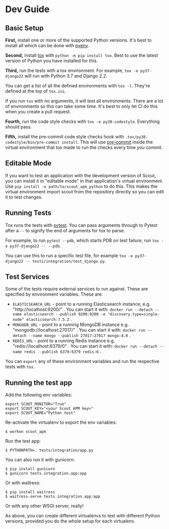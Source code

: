 Dev Guide
=========

Basic Setup
-----------

**First,** install one or more of the supported Python versions. It's best to
install all which can be done with [pyenv](https://github.com/pyenv/pyenv).

**Second,** install [tox](https://tox.readthedocs.io/en/latest/) with
`python -m pip install tox`. Best to use the latest version of Python you have
installed for this.

**Third,** run the tests with a tox environment. For example,
`tox -e py37-django22` will run with Python 3.7 and Django 2.2.

You can get a list of all the defined environments with `tox -l`. They're
defined at the top of `tox.ini`.

If you run `tox` with no arguments, it will test all environments. There are a
lot of environments so this can take some time. It's best to only let CI do
this when you create a pull request.

**Fourth,** run the code style checks with `tox -e py38-codestyle`. Everything
should pass.

**Fifth,** install the pre-commit code style checks hook with
`.tox/py38-codestyle/bin/pre-commit install`. This will use
[pre-commit](https://pre-commit.com/) inside the virtual environment that tox
made to run the checks every time you commit.

Editable Mode
-------------

If you want to test an application with the development version of Scout, you
can install it in "editable mode" in that application's virtual environment.
Use `pip install -e path/to/scout_apm_python` to do this. This makes the
virtual environment import scout from the repository directly so you can edit
it to test changes.

Running Tests
-------------

Tox runs the tests with [pytest](https://docs.pytest.org/en/latest/). You can
pass arguments through to Pytest after a `--` to signify the end of arguments
for tox to parse.

For example, to run `pytest --pdb`, which starts PDB on test failure, run
`tox -e py37-django22 -- --pdb`.

You can use this to run a specific test file, for example
`tox -e py37-django22 -- tests/integration/test_django.py`.

Test Services
-------------

Some of the tests require external services to run against. These are specified
by environment variables. These are:

* `ELASTICSEARCH_URL` - point to a running Elasticsearch instance, e.g.
  "http://localhost:9200/" . You can start it with:
  `docker run --detach --name elasticsearch --publish 9200:9200 -e "discovery.type=single-node" elasticsearch:7.5.2` .
* `MONGODB_URL` - point to a running MongoDB instance e.g.
  "mongodb://localhost:27017/" . You can start it with:
  `docker run --detach --name mongo --publish 27017:27017 mongo:4.0` .
* `REDIS_URL` - point to a running Redis instance e.g.
  "redis://localhost:6379/0" . You can start it with:
  `docker run --detach --name redis --publish 6379:6379 redis:6` .

You can `export` any of these environment variables and run the respective
tests with `tox`.

Running the test app
--------------------

Add the following env variables:

    export SCOUT_MONITOR="True"
    export SCOUT_KEY="<your Scout APM key>"
    export SCOUT_NAME="Python test"

Re-activate the virtualenv to export the env variables:

    $ workon scout_apm

Run the test app:

    $ PYTHONPATH=. tests/integration/app.py

You can also run it with gunicorn:

    $ pip install gunicorn
    $ gunicorn tests.integration.app:app

Or with waitress:

    $ pip install waitress
    $ waitress-serve tests.integration.app:app

Or with any other WSGI server, really!

As above, you can create different virtualenvs to test with different Python
versions, provided you do the whole setup for each virtualenv.

